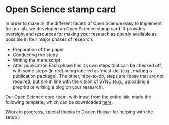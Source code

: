 # Open Science stamp card

In order to make all the different facets of Open Science easy to implement for our lab, we developed an Open Science stamp card. It provides oversight and resources for making your research as openly available as possible in four major phases of research:
-	Preparation of the paper
-	Conducting the study
-	Writing the manuscript
-	After publication
Each phase has its own steps that can be checked off, with some steps (in red) being labeled as ‘must-do’ (e.g., making a publication package). The other, nice-to-do, steps are those that are not required, but are in line with the vision of SYNC (e.g., uploading a preprint or writing a blog on your research). 

Our Open Science core-team, with input from the entire lab, made the following template, which can be downloaded [here](img/sync_stempelkaart_202209.xlsm).

(Work in progress, special thanks to Dorien Huijser for helping with the setup.)
